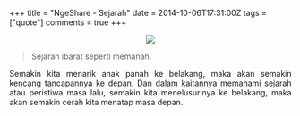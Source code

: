 +++
title = "NgeShare - Sejarah"
date = 2014-10-06T17:31:00Z
tags = ["quote"]
comments = true
+++

<center><img border="0" data-original-height="450" data-original-width="970" src="https://3.bp.blogspot.com/-b5ChKJd4Hjc/XNqndIWHgtI/AAAAAAAATok/WDz-Q_BYUCgvg4dP4ZWAaAoskuczbSG9ACLcBGAs/s1600/memahami%2Bsejarah.png" /></center><blockquote class="tr_bq">Sejarah ibarat seperti memanah.</blockquote><div class="separator" style="clear: both; text-align: justify;">Semakin kita menarik anak panah ke belakang, maka akan semakin kencang tancapannya ke depan. Dan dalam kaitannya memahami sejarah atau peristiwa masa lalu, semakin kita menelusurinya ke belakang, maka akan semakin cerah kita menatap masa depan.</div>
